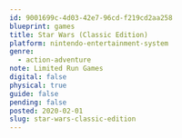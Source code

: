 ```yaml
---
id: 9001699c-4d03-42e7-96cd-f219cd2aa258
blueprint: games
title: Star Wars (Classic Edition)
platform: nintendo-entertainment-system
genre:
  - action-adventure
note: Limited Run Games
digital: false
physical: true
guide: false
pending: false
posted: 2020-02-01
slug: star-wars-classic-edition
---
```

